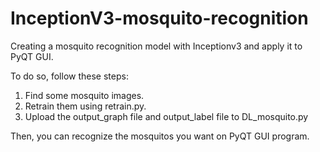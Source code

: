# InceptionV3-mosquito-recognition
Creating a mosquito recognition model with Inceptionv3 and apply it to PyQT GUI.

To do so, follow these steps:

1. Find some mosquito images.
2. Retrain them using retrain.py.
3. Upload the output_graph file and output_label file to DL_mosquito.py

Then, you can recognize the mosquitos you want on PyQT GUI program.

